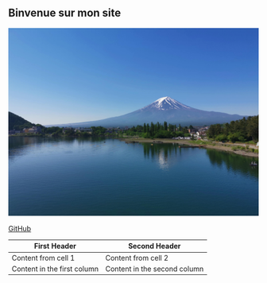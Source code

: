 ## Binvenue sur mon site

![GitHub Logo](/IMG_20190525_082216.jpg)

[GitHub](http://github.com)

First Header | Second Header
------------ | -------------
Content from cell 1 | Content from cell 2
Content in the first column | Content in the second column
